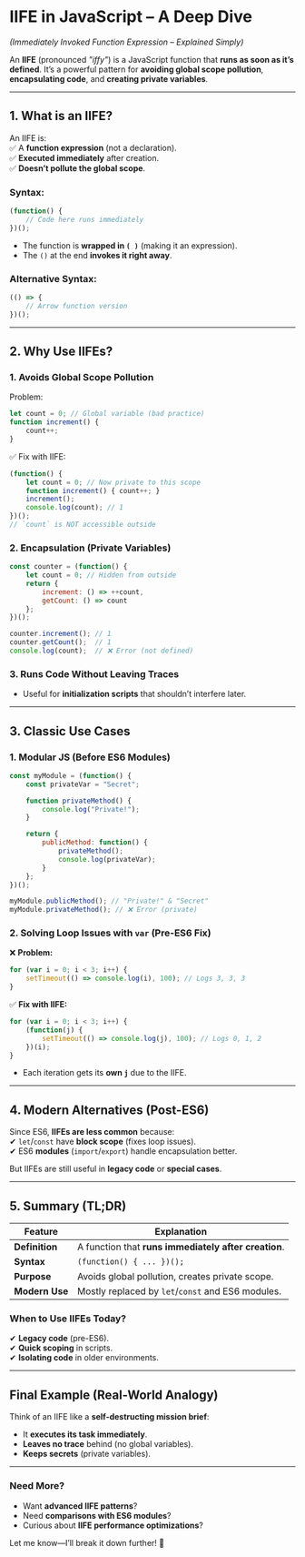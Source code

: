 # **IIFE in JavaScript – A Deep Dive**  
*(Immediately Invoked Function Expression – Explained Simply)*  

An **IIFE** (pronounced *"iffy"*) is a JavaScript function that **runs as soon as it’s defined**. It’s a powerful pattern for **avoiding global scope pollution**, **encapsulating code**, and **creating private variables**.  

---

## **1. What is an IIFE?**  
An IIFE is:  
✅ A **function expression** (not a declaration).  
✅ **Executed immediately** after creation.  
✅ **Doesn’t pollute the global scope**.  

### **Syntax:**  
```javascript
(function() {
    // Code here runs immediately
})();
```
- The function is **wrapped in `( )`** (making it an expression).  
- The `()` at the end **invokes it right away**.  

### **Alternative Syntax:**  
```javascript
(() => {
    // Arrow function version
})();
```

---

## **2. Why Use IIFEs?**  
### **1. Avoids Global Scope Pollution**  
Problem:  
```javascript
let count = 0; // Global variable (bad practice)
function increment() {
    count++;
}
```
✅ Fix with IIFE:  
```javascript
(function() {
    let count = 0; // Now private to this scope
    function increment() { count++; }
    increment();
    console.log(count); // 1
})();
// `count` is NOT accessible outside
```

### **2. Encapsulation (Private Variables)**  
```javascript
const counter = (function() {
    let count = 0; // Hidden from outside
    return {
        increment: () => ++count,
        getCount: () => count
    };
})();

counter.increment(); // 1
counter.getCount();  // 1
console.log(count);  // ❌ Error (not defined)
```

### **3. Runs Code Without Leaving Traces**  
- Useful for **initialization scripts** that shouldn’t interfere later.  

---

## **3. Classic Use Cases**  
### **1. Modular JS (Before ES6 Modules)**  
```javascript
const myModule = (function() {
    const privateVar = "Secret";

    function privateMethod() {
        console.log("Private!");
    }

    return {
        publicMethod: function() {
            privateMethod();
            console.log(privateVar);
        }
    };
})();

myModule.publicMethod(); // "Private!" & "Secret"
myModule.privateMethod(); // ❌ Error (private)
```

### **2. Solving Loop Issues with `var` (Pre-ES6 Fix)**  
❌ **Problem:**  
```javascript
for (var i = 0; i < 3; i++) {
    setTimeout(() => console.log(i), 100); // Logs 3, 3, 3
}
```
✅ **Fix with IIFE:**  
```javascript
for (var i = 0; i < 3; i++) {
    (function(j) {
        setTimeout(() => console.log(j), 100); // Logs 0, 1, 2
    })(i);
}
```
- Each iteration gets its **own `j`** due to the IIFE.  

---

## **4. Modern Alternatives (Post-ES6)**  
Since ES6, **IIFEs are less common** because:  
✔ `let`/`const` have **block scope** (fixes loop issues).  
✔ ES6 **modules** (`import`/`export`) handle encapsulation better.  

But IIFEs are still useful in **legacy code** or **special cases**.  

---

## **5. Summary (TL;DR)**  
| Feature | Explanation |  
|---------|------------|  
| **Definition** | A function that **runs immediately after creation**. |  
| **Syntax** | `(function() { ... })();` |  
| **Purpose** | Avoids global pollution, creates private scope. |  
| **Modern Use** | Mostly replaced by `let`/`const` and ES6 modules. |  

### **When to Use IIFEs Today?**  
✔ **Legacy code** (pre-ES6).  
✔ **Quick scoping** in scripts.  
✔ **Isolating code** in older environments.  

---

## **Final Example (Real-World Analogy)**  
Think of an IIFE like a **self-destructing mission brief**:  
- It **executes its task immediately**.  
- **Leaves no trace** behind (no global variables).  
- **Keeps secrets** (private variables).  

---

### **Need More?**  
- Want **advanced IIFE patterns**?  
- Need **comparisons with ES6 modules**?  
- Curious about **IIFE performance optimizations**?  

Let me know—I’ll break it down further! 🚀